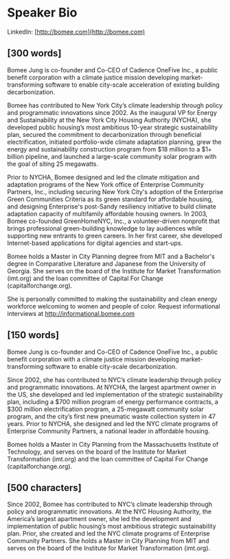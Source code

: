 # Speaker Bio

LinkedIn: [http://bomee.com](http://bomee.com)

## [300 words]

Bomee Jung is co-founder and Co-CEO of Cadence OneFive Inc., a public benefit corporation with a climate justice mission developing market-transforming software to enable city-scale acceleration of existing building decarbonization.

Bomee has contributed to New York City’s climate leadership through policy and programmatic innovations since 2002. As the inaugural VP for Energy and Sustainability at the New York City Housing Authority (NYCHA), she developed public housing’s most ambitious 10-year strategic sustainability plan, secured the commitment to decarbonization through beneficial electrification, initiated portfolio-wide climate adaptation planning, grew the energy and sustainability construction program from $18 million to a $1+ billion pipeline, and launched a large-scale community solar program with the goal of siting 25 megawatts.

Prior to NYCHA, Bomee designed and led the climate mitigation and adaptation programs of the New York office of  Enterprise Community Partners, Inc., including securing New York City's adoption of the Enterprise Green Communities Criteria as its green standard for affordable housing, and designing Enterprise's post-Sandy resiliency initiative to build climate adaptation capacity of multifamily affordable housing owners. In 2003, Bomee co-founded GreenHomeNYC, Inc., a volunteer-driven nonprofit that brings professional green-building knowledge to lay audiences while supporting new entrants to green careers. In her first career, she developed Internet-based applications for digital agencies and start-ups.

Bomee holds a Master in City Planning degree from MIT and a Bachelor's degree in Comparative Literature and Japanese from the University of Georgia. She serves on the board of the Institute for Market Transformation (imt.org) and the loan committee of Capital For Change (capitalforchange.org).

She is personally committed to making the sustainability and clean energy workforce welcoming to women and people of color. Request informational interviews at http://informational.bomee.com

## [150 words]
Bomee Jung is co-founder and Co-CEO of Cadence OneFive Inc., a public benefit corporation with a climate justice mission developing market-transforming software to enable city-scale decarbonization.

Since 2002, she has contributed to NYC’s climate leadership through policy and programmatic innovations. At NYCHA, the largest apartment owner in the US, she developed and led implementation of the strategic sustainability plan, including a $700 million program of energy performance contracts, a $300 million electrification program, a 25-megawatt community solar program, and the city’s first new pneumatic waste collection system in 47 years. Prior to NYCHA, she designed and led the NYC climate programs of Enterprise Community Partners, a national leader in affordable housing.

Bomee holds a Master in City Planning from the Massachusetts Institute of Technology, and serves on the board of the Institute for Market Transformation (imt.org) and the loan committee of Capital For Change (capitalforchange.org).

## [500 characters]
Since 2002, Bomee has contributed to NYC’s climate leadership through policy and programmatic innovations. At the NYC Housing Authority, the America’s largest apartment owner, she led the development and implementation of public housing’s most ambitious strategic sustainability plan. Prior, she created and led the NYC climate programs of Enterprise Community Partners. She holds a Master in City Planning from MIT and serves on the board of the Institute for Market Transformation (imt.org).
